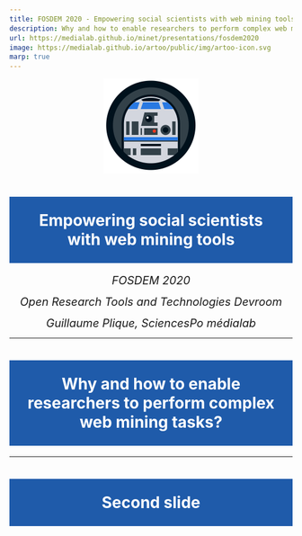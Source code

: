 ```yaml
---
title: FOSDEM 2020 - Empowering social scientists with web mining tools
description: Why and how to enable researchers to perform complex web mining tasks
url: https://medialab.github.io/minet/presentations/fosdem2020
image: https://medialab.github.io/artoo/public/img/artoo-icon.svg
marp: true
---
```


<style>
  h1 {
    background-color: #1f5baa;
    padding: 25px;
    color: white;
  }
</style>

<style scoped>
  h1, h3 {
    text-align: center;
  }

  section > p:first-child {
    text-align: center;
  }

  p {
    text-align: center;
    margin-bottom: 0;
  }

  p > em {
    font-size: 20px;
  }
</style>

![width:250px](img/artoo-icon.svg)

# Empowering social scientists with web mining tools

*FOSDEM 2020*

*Open Research Tools and Technologies Devroom*

*Guillaume Plique, SciencesPo médialab*

---

# Why and how to enable researchers to perform complex web mining tasks?

---

# Second slide
